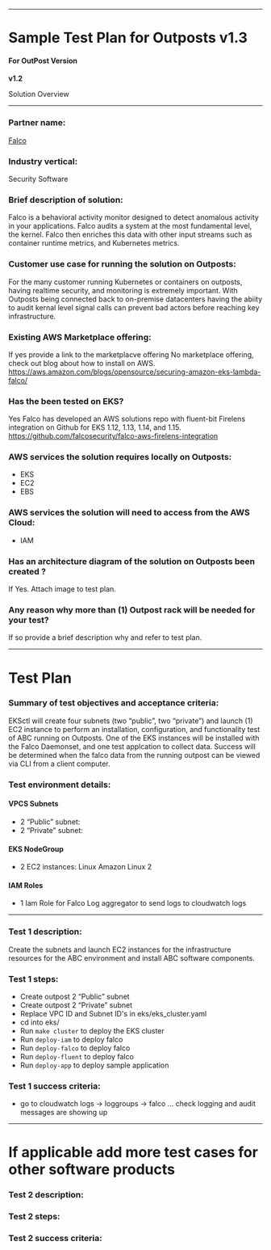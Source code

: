 <hr>

# Sample Test Plan for Outposts v1.3

#### For OutPost Version 

**v1.2**

Solution Overview
___
### Partner name:
[Falco](https://falco.org/docs/)

###  Industry vertical:
Security Software

###  Brief description of solution:
Falco is a behavioral activity monitor designed to detect anomalous activity in your applications. Falco audits a system at the most fundamental level, the kernel. Falco then enriches this data with other input streams such as container runtime metrics, and Kubernetes metrics.

###  Customer use case for running the solution on Outposts:
For the many customer running Kubernetes or containers on outposts, having realtime security, and monitoring is extremely important. With Outposts being connected back to on-premise datacenters having the abiity to audit kernal level signal calls can prevent bad actors before reaching key infrastructure.

### Existing AWS Marketplace offering:
If yes provide a link to the marketplacve offering
No marketplace offering, check out blog about how to install on AWS.
https://aws.amazon.com/blogs/opensource/securing-amazon-eks-lambda-falco/

### Has the been tested on EKS?
Yes Falco has developed an AWS solutions repo with fluent-bit Firelens integration on Github for EKS 1.12, 1.13, 1.14, and 1.15.
https://github.com/falcosecurity/falco-aws-firelens-integration

###  AWS services the solution requires locally on Outposts:
* EKS
* EC2
* EBS

### AWS services the solution will need to access from the AWS Cloud:
* IAM


### Has an architecture diagram of the solution on Outposts been created ?
If Yes. Attach image to test plan.

### Any reason why more than (1) Outpost rack will be needed for your test?
If so provide a brief description why and refer to test plan.
___

# Test Plan

### Summary of test objectives and acceptance criteria:
EKSctl will create four subnets (two “public”, two “private”) and launch (1) EC2 instance to perform an installation, configuration, and functionality test of ABC running on Outposts. One of the EKS instances will be installed with the Falco Daemonset, and one test applcation to collect data. Success will be determined when the falco data from the running outpost can be viewed via CLI from a client computer.

### Test environment details:

#### VPCS Subnets
* 2 “Public” subnet:
* 2 “Private” subnet:

#### EKS NodeGroup
*  2 EC2 instances: Linux Amazon Linux 2

#### IAM Roles
* 1 Iam Role for Falco Log aggregator to send logs to cloudwatch logs

------

### Test 1 description:
Create the subnets and launch EC2 instances for the infrastructure resources for the ABC environment and install ABC software components.

### Test 1 steps:
*	Create outpost 2 “Public” subnet
*	Create outpost 2 “Private” subnet
*	Replace VPC ID and Subnet ID's in eks/eks_cluster.yaml
*	cd into eks/
*	Run `make cluster` to deploy the EKS cluster
*	Run `deploy-iam` to deploy falco
*	Run `deploy-falco` to deploy falco
*	Run `deploy-fluent` to deploy falco
*	Run `deploy-app` to deploy sample application

### Test 1 success criteria:
* go to cloudwatch logs -> loggroups -> falco ... check logging and audit messages are showing up


___

# If applicable add more test cases for other software products

### Test 2 description:

### Test 2 steps:

### Test 2 success criteria: